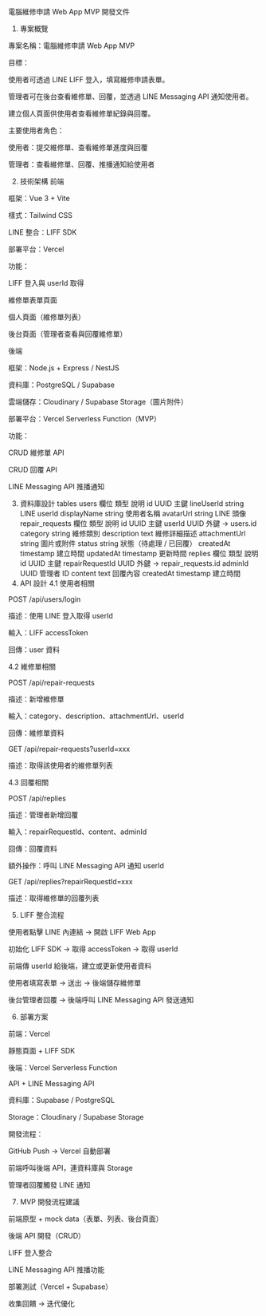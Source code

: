 電腦維修申請 Web App MVP 開發文件
1. 專案概覽

專案名稱：電腦維修申請 Web App MVP

目標：

使用者可透過 LINE LIFF 登入，填寫維修申請表單。

管理者可在後台查看維修單、回覆，並透過 LINE Messaging API 通知使用者。

建立個人頁面供使用者查看維修單紀錄與回覆。

主要使用者角色：

使用者：提交維修單、查看維修單進度與回覆

管理者：查看維修單、回覆、推播通知給使用者

2. 技術架構
前端

框架：Vue 3 + Vite

樣式：Tailwind CSS

LINE 整合：LIFF SDK

部署平台：Vercel

功能：

LIFF 登入與 userId 取得

維修單表單頁面

個人頁面（維修單列表）

後台頁面（管理者查看與回覆維修單）

後端

框架：Node.js + Express / NestJS

資料庫：PostgreSQL / Supabase

雲端儲存：Cloudinary / Supabase Storage（圖片附件）

部署平台：Vercel Serverless Function（MVP）

功能：

CRUD 維修單 API

CRUD 回覆 API

LINE Messaging API 推播通知

3. 資料庫設計
tables
users
欄位	類型	說明
id	UUID	主鍵
lineUserId	string	LINE userId
displayName	string	使用者名稱
avatarUrl	string	LINE 頭像
repair_requests
欄位	類型	說明
id	UUID	主鍵
userId	UUID	外鍵 → users.id
category	string	維修類別
description	text	維修詳細描述
attachmentUrl	string	圖片或附件
status	string	狀態（待處理 / 已回覆）
createdAt	timestamp	建立時間
updatedAt	timestamp	更新時間
replies
欄位	類型	說明
id	UUID	主鍵
repairRequestId	UUID	外鍵 → repair_requests.id
adminId	UUID	管理者 ID
content	text	回覆內容
createdAt	timestamp	建立時間
4. API 設計
4.1 使用者相關

POST /api/users/login

描述：使用 LINE 登入取得 userId

輸入：LIFF accessToken

回傳：user 資料

4.2 維修單相關

POST /api/repair-requests

描述：新增維修單

輸入：category、description、attachmentUrl、userId

回傳：維修單資料

GET /api/repair-requests?userId=xxx

描述：取得該使用者的維修單列表

4.3 回覆相關

POST /api/replies

描述：管理者新增回覆

輸入：repairRequestId、content、adminId

回傳：回覆資料

額外操作：呼叫 LINE Messaging API 通知 userId

GET /api/replies?repairRequestId=xxx

描述：取得維修單的回覆列表

5. LIFF 整合流程

使用者點擊 LINE 內連結 → 開啟 LIFF Web App

初始化 LIFF SDK → 取得 accessToken → 取得 userId

前端傳 userId 給後端，建立或更新使用者資料

使用者填寫表單 → 送出 → 後端儲存維修單

後台管理者回覆 → 後端呼叫 LINE Messaging API 發送通知

6. 部署方案

前端：Vercel

靜態頁面 + LIFF SDK

後端：Vercel Serverless Function

API + LINE Messaging API

資料庫：Supabase / PostgreSQL

Storage：Cloudinary / Supabase Storage

開發流程：

GitHub Push → Vercel 自動部署

前端呼叫後端 API，連資料庫與 Storage

管理者回覆觸發 LINE 通知

7. MVP 開發流程建議

前端原型 + mock data（表單、列表、後台頁面）

後端 API 開發（CRUD）

LIFF 登入整合

LINE Messaging API 推播功能

部署測試（Vercel + Supabase）

收集回饋 → 迭代優化
